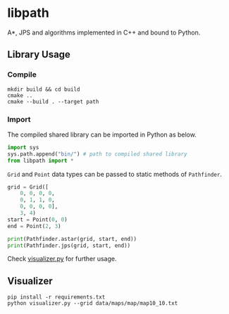 # libpath

A*, JPS and algorithms implemented in C++ and bound to Python.

## Library Usage
### Compile
```shell
mkdir build && cd build
cmake ..
cmake --build . --target path
```
### Import

The compiled shared library can be imported in Python as below.
```python
import sys
sys.path.append("bin/") # path to compiled shared library
from libpath import *
```
`Grid` and `Point` data types can be passed to static methods of `Pathfinder`.
```python
grid = Grid([
    0, 0, 0, 0,
    0, 1, 1, 0,
    0, 0, 0, 0],
    3, 4)
start = Point(0, 0)
end = Point(2, 3)

print(Pathfinder.astar(grid, start, end))
print(Pathfinder.jps(grid, start, end))
```

Check [visualizer.py](visualizer.py) for further usage.

## Visualizer
```shell
pip install -r requirements.txt
python visualizer.py --grid data/maps/map/map10_10.txt
```